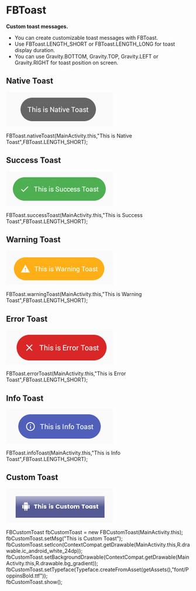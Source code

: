 # FBToast
**Custom toast messages.**
- You can create customizable toast messages with FBToast.
- Use FBToast.LENGTH_SHORT or FBToast.LENGTH_LONG for toast display duration.
- You can use Gravity.BOTTOM, Gravity.TOP, Gravity.LEFT or Gravity.RIGHT for toast position on screen.

## Native Toast
![alt text](https://github.com/NaimishTrivedi/FBToast/blob/master/nativetoast.png)

 FBToast.nativeToast(MainActivity.this,"This is Native Toast",FBToast.LENGTH_SHORT);
 
 ## Success Toast
![alt text](https://github.com/NaimishTrivedi/FBToast/blob/master/successtoast.png)

 FBToast.successToast(MainActivity.this,"This is Success Toast",FBToast.LENGTH_SHORT);
 
  ## Warning Toast
![alt text](https://github.com/NaimishTrivedi/FBToast/blob/master/warningtoast.png)

  FBToast.warningToast(MainActivity.this,"This is Warning Toast",FBToast.LENGTH_SHORT);
  
   ## Error Toast
![alt text](https://github.com/NaimishTrivedi/FBToast/blob/master/errortoast.png)

  FBToast.errorToast(MainActivity.this,"This is Error Toast",FBToast.LENGTH_SHORT);
  
   ## Info Toast
![alt text](https://github.com/NaimishTrivedi/FBToast/blob/master/infotoast.png)

  FBToast.infoToast(MainActivity.this,"This is Info Toast",FBToast.LENGTH_SHORT); 
  
  ## Custom Toast
![alt text](https://github.com/NaimishTrivedi/FBToast/blob/master/customtoast.png)

  FBCustomToast fbCustomToast = new FBCustomToast(MainActivity.this);<br/>
   fbCustomToast.setMsg("This is Custom Toast");<br/>
   fbCustomToast.setIcon(ContextCompat.getDrawable(MainActivity.this,R.drawable.ic_android_white_24dp));<br/>
   fbCustomToast.setBackgroundDrawable(ContextCompat.getDrawable(MainActivity.this,R.drawable.bg_gradient));<br/>
   fbCustomToast.setTypeface(Typeface.createFromAsset(getAssets(),"font/PoppinsBold.ttf"));<br/>
   fbCustomToast.show(); 
